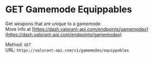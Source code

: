 <!-- This file is automatically generated! Do not edit it directly! See https://github.com/techchrism/valorant-api-docs/blob/trunk/contributing.md for more information. -->

# GET Gamemode Equippables

Get weapons that are unique to a gamemode  
More info at [https://dash.valorant-api.com/endpoints/gamemodes](https://dash.valorant-api.com/endpoints/gamemodes)  


Method: `GET`  
URL: `https://valorant-api.com/v1/gamemodes/equippables`  
